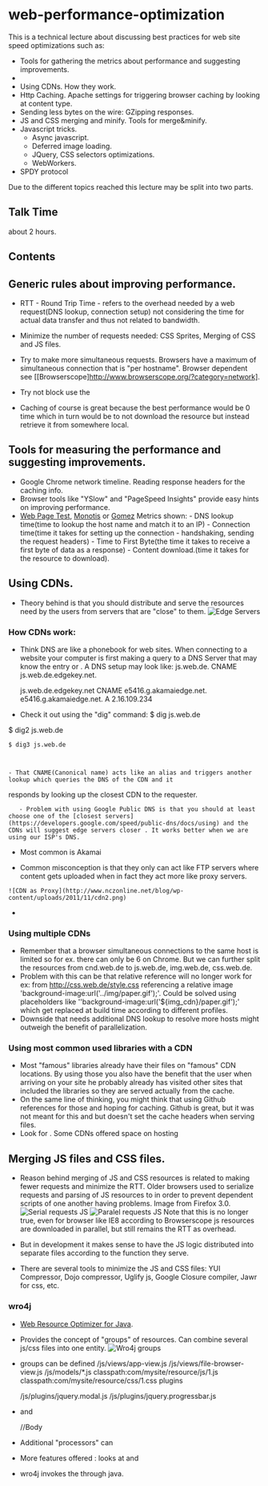 web-performance-optimization
===
This is a technical lecture about discussing best practices for web site speed optimizations such as:
  - Tools for gathering the metrics about performance and suggesting improvements.
  -
  - Using CDNs. How they work.
  - Http Caching. Apache settings for triggering browser caching by looking at content type.
  - Sending less bytes on the wire: GZipping responses.
  - JS and CSS merging and minify. Tools for merge&minify.
  - Javascript tricks.
    - Async javascript.
    - Deferred image loading.
    - JQuery, CSS selectors optimizations.
    - WebWorkers.
  - SPDY protocol


Due to the different topics reached this lecture may be split into two parts.


Talk Time
---------
  about 2 hours.


Contents
--------

## Generic rules about improving performance.
   - RTT - Round Trip Time - refers to the overhead needed by a web request(DNS lookup, connection setup) not considering the time for actual data transfer and thus not related to bandwidth.
   - Minimize the number of requests needed: CSS Sprites, Merging of CSS and JS files.
   - Try to make more simultaneous requests. Browsers have a maximum of simultaneous connection that is "per hostname". Browser dependent see [[Browserscope]http://www.browserscope.org/?category=network].

   - Try not block use the
   - Caching of course is great because the best performance would be 0 time which in turn would be to not download the resource but instead retrieve it from somewhere local.

## Tools for measuring the performance and suggesting improvements.
   - Google Chrome network timeline. Reading response headers for the caching info.
   - Browser tools like "YSlow" and "PageSpeed Insights" provide easy hints on improving performance.
   - [Web Page Test](http://www.webpagetest.org/), [Monotis](http://pageload.monitis.com/) or [Gomez](http://www.gomeznetworks.com/custom/instant_test.html)
        Metrics shown:
            - DNS lookup time(time to lookup the host name and match it to an IP)
            - Connection time(time it takes for setting up the connection - handshaking, sending the request headers)
            - Time to First Byte(the time it takes to receive a first byte of data as a response)
            - Content download.(time it takes for the resource to download).


## Using CDNs.
   - Theory behind is that you should distribute and serve the resources need by the users from servers that are "close" to them.
   ![Edge Servers](../img/cdn.png)

### How CDNs work:
  - Think DNS are like a phonebook for web sites. When connecting to a website your computer is first making a query to a DNS Server that may know the entry or .
  A DNS setup may look like:
     js.web.de.              CNAME   js.web.de.edgekey.net.

     js.web.de.edgekey.net   CNAME   e5416.g.akamaiedge.net.
     e5416.g.akamaiedge.net. A       2.16.109.234


  - Check it out using the "dig" command:
    $ dig js.web.de

  $ dig2 js.web.de

    $ dig3 js.web.de



    - That CNAME(Canonical name) acts like an alias and triggers another lookup which queries the DNS of the CDN and it
responds by looking up the closest CDN to the requester.

       - Problem with using Google Public DNS is that you should at least choose one of the [closest servers](https://developers.google.com/speed/public-dns/docs/using) and the CDNs will suggest edge servers closer . It works better when we are using our ISP's DNS.
   - Most common is Akamai

   - Common misconception is that they only can act like FTP servers where content gets uploaded when in fact they act more like proxy servers.

    ![CDN as Proxy](http://www.nczonline.net/blog/wp-content/uploads/2011/11/cdn2.png)
   -

### Using multiple CDNs
   - Remember that a browser simultaneous connections to the same host is limited so for ex. there can only be 6 on Chrome.
But we can further split the resources from cnd.web.de to js.web.de, img.web.de, css.web.de.
   - Problem with this can be that relative reference will no longer work for ex: from http://css.web.de/style.css
referencing a relative image 'background-image:url('../img/paper.gif');'. Could be solved using placeholders like ''background-image:url('${img_cdn}/paper.gif');' which get replaced at build time according to different profiles.
   - Downside that needs additional DNS lookup to resolve more hosts might outweigh the benefit of parallelization.

### Using most common used libraries with a CDN
   - Most "famous" libraries already have their files on "famous" CDN locations.
   By using those you also have the benefit that the user when arriving on your site he probably already has visited other sites that included the libraries so they are served actually from the cache.
   - On the same line of thinking, you might think that using Github references for those and hoping for caching. Github is great, but it was not meant for this and but doesn't set the cache headers when serving files.
   - Look for . Some CDNs offered space on hosting


## Merging JS files and CSS files.
   - Reason behind merging of JS and CSS resources is related to making fewer requests and minimize the RTT.
Older browsers used to serialize requests and parsing of JS resources to in order to prevent dependent scripts of one another having problems.
Image from Firefox 3.0.
   ![Serial requests JS](https://developers.google.com/speed/docs/insights/images/externaljs1.png)
   ![Paralel requests JS](https://developers.google.com/speed/docs/insights/images/externaljs2.png)
Note that this is no longer true, even for browser like IE8 according to Browserscope js resources are downloaded in parallel, but still remains the RTT as overhead.

   - But in development it makes sense to have the JS logic distributed into separate files according to the function they serve.
   - There are several tools to minimize the JS and CSS files: YUI Compressor, Dojo compressor, Uglify js, Google Closure compiler, Jawr for css, etc.

### wro4j
  - [Web Resource Optimizer for Java](http://code.google.com/p/wro4j/).
  - Provides the concept of "groups" of resources. Can combine several js/css files into one entity.
   ![Wro4j groups](http://wro4j.googlecode.com/svn/wiki/img/resourceMerging.png)

  - groups can be defined
     <groups xmlns="http://www.isdc.ro/wro">
       <group name="core">
        <js>/js/views/app-view.js</js>
        <js>/js/views/file-browser-view.js</js>
        <js>/js/models/*.js</js>
        <js>classpath:com/mysite/resource/js/1.js</js>
        <css>classpath:com/mysite/resource/css/1.css</css>
        <group-ref>plugins</group-ref>
      </group>

      <group name="plugins">
        <js>/js/plugins/jquery.modal.js</js>
        <js>/js/plugins/jquery.progressbar.js</js>
      </group>
     </groups>

  - and
      <html>
       <head>
        <title>Wro Test</title>
        <link rel="stylesheet" type="text/css" href="/wro/core.css" />
        <script type="text/javascript" src="/wro/core.js"></script>
       </head>
       <body>
         //Body
       </body>
      </html>

   - Additional "processors" can
   - More features offered : looks at and
   - wro4j invokes the through java.

